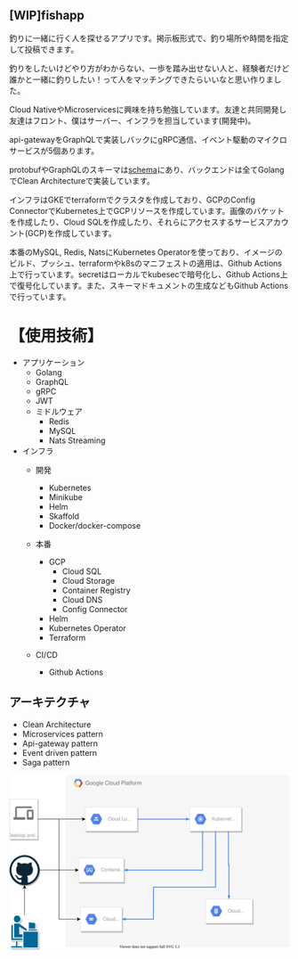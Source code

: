 ## [WIP]fishapp
釣りに一緒に行く人を探せるアプリです。掲示板形式で、釣り場所や時間を指定して投稿できます。

釣りをしたいけどやり方がわからない、一歩を踏み出せない人と、経験者だけど誰かと一緒に釣りしたい！って人をマッチングできたらいいなと思い作りました。

Cloud NativeやMicroservicesに興味を持ち勉強しています。友達と共同開発し友達はフロント、僕はサーバー、インフラを担当しています(開発中)。

api-gatewayをGraphQLで実装しバックにgRPC通信、イベント駆動のマイクロサービスが5個あります。

protobufやGraphQLのスキーマは[schema](/schema/README.md)にあり、バックエンドは全てGolangでClean Architectureで実装しています。

インフラはGKEでterraformでクラスタを作成しており、GCPのConfig ConnectorでKubernetes上でGCPリソースを作成しています。画像のバケットを作成したり、Cloud SQLを作成したり、それらにアクセスするサービスアカウント(GCP)を作成しています。

本番のMySQL, Redis, NatsにKubernetes Operatorを使っており、イメージのビルド、プッシュ、terraformやk8sのマニフェストの適用は、Github Actions上で行っています。secretはローカルでkubesecで暗号化し、Github Actions上で復号化しています。また、スキーマドキュメントの生成などもGithub Actionsで行っています。

# 【使用技術】

- アプリケーション
  - Golang
  - GraphQL
  - gRPC
  - JWT
  - ミドルウェア
    - Redis
    - MySQL
    - Nats Streaming
- インフラ
  - 開発
    - Kubernetes
    - Minikube
    - Helm
    - Skaffold
    - Docker/docker-compose
  - 本番
    - GCP
      - Cloud SQL
      - Cloud Storage
      - Container Registry
      - Cloud DNS
      - Config Connector
    - Helm
    - Kubernetes Operator
    - Terraform
    
  - CI/CD
    - Github Actions

## アーキテクチャ
- Clean Architecture
- Microservices pattern
- Api-gateway pattern
- Event driven pattern
- Saga pattern

![Alt text](./doc/images/gcp.svg)

<!-- ### api-gateway API
#### 機能
- 参照系クエリの集約
- dataloaderを使った参照系クエリの集約
- 更新系クエリのプロキシ
- JWTの検証による認証
- バックのマイクロサービスに必要な認可

Golangのライブラリのgqlgenを使ってGraphQLサーバーとして実装しています。JWTの検証による認証や認可、参照系クエリの集約、更新系クエリのプロキシなどを担当しています。

チャットメッセージを取得する時にチャットルームのメンバーかどうか確認するなどの認可を担当しています。

JWTのパブリックキーを持っており、トークンの発行はできず、検証のみ可能になっています。

なるべくビジネスロジックを持たないように実装しました。

特に複数APIのリソースの更新が必要な場合
### user API
#### 機能
- 現在のユーザー情報取得(ID Tokenが必要)
- ユーザー情報取得(メール以外)
- ユーザー作成 (ユーザー情報の保存、ID Token, Refresh Tokenの発行)
- ユーザー更新 (パスワード以外のユーザー情報の更新, ID Tokenが必要)
- パスワード更新(ID Tokenが必要)
- ログアウト (Refresh Tokenをブラックリストに登録)
- ログイン (メール, パスワードで認証し、ID Token, Refresh Tokenの発行)
- ID Tokenの更新(ID Token, Refresh Tokenの発行、古いRefresh Tokenのブラックリスト。Refresh Tokenが必要)

ユーザーが作られるか、ログインしたら有効期限が一時間のID Tokenが発行され、期限がきれたらRefresh Tokenを使ってID Tokenを更新する必要があります。

Refresh Tokenの有効期限は10日間です。Refresh Tokenが漏洩したときに備え、ログアウトする時にRedisでRefresh Tokenをブラックリストに登録しています。

Refresh Tokenを使ってID Tokenを更新するときに、Redisにブラックリスト登録されているか確認しています。

user APIは、他のAPIリソースに関わる認証は担当しておらず、api-gatewayでJWTを検証することで認証しています。

### post API
#### 機能
- 投稿の取得
- 投稿の一覧の取得
- 投稿を作成
- 投稿を更新
- 投稿を削除
- 投稿の応募を作成
- 投稿の応募を削除
- 投稿の応募一覧を取得

認証認可はapi-gatewayしているため、トークンは受け取りません。

投稿の一覧の取得をする際、絞り込み検索やページネーションもできるようになっています。

投稿を作成する際、chatAPIにチャットルーム作成のクエリ、imageAPIにイメージの作成のクエリを投げなければいけないのですが、どれかが失敗したときのデータ整合性担保にすごく悩みました。

結果、Saga Patternを試してみようと思ったのですが、非同期、イベント駆動の考え方が難しく中途半端な形になっています。

### chat API
#### 機能
- チャットルームを取得
- チャットルームを作成
- チャットルームのメンバーか確認
- チャットルームのメンバー一覧取得
- チャットルームのメッセージ一覧取得
- チャットルームのメッセージ作成
- チャットルームのメッセージをストリームで取得

画像データはimage APIにプロキシしています。

チャットルーム、メンバー、メッセージはMySQLに永続化しています。

メッセージを作成したら、Redisにパブリッシュしています。

gRPCのサーバーサイドストリーミングを使い、Redisで新着メッセージをサブスクライブしています。

### image API
#### 機能
- 投稿、メッセージ、ユーザーに紐づく画像をGCSにアップロード
- MySQLに画像のメタデータを永続化
- GCSにアップロードした画像を削除、MySQLのデータも削除
- 画像データをチャンク化し、クライアントストリーミングで受け取る
- 画像の一覧取得
- 画像を作成
- 画像を削除

投稿, メッセージ, ユーザーに紐づく画像をGCSにアップロード、メタデータをMySQLに永続化しています。

画像データを受け取る際、チャンク化しクライアントストリーミングで受け取っています。

画像のメタデータ取得は画像オーナーではなく、api-gatewayが取得しています。

### relaylog API
#### 機能
- データベースのバイナリログを監視し、outboxテーブルのイベントをnatsにパブリッシュする

outbox patternのrelaylogです。

他APIのデータベースのバイナリログを監視し、outboxテーブルに入ったイベント情報を取り出し、natsにパブリッシュしています。

outbox patternはイベントをデータベースに保存することで発行できるので、集約の永続化と、イベントの発行を同じトランザクションでできます。

イベントはprotobufで定義し、json化してパブリッシュしています。
